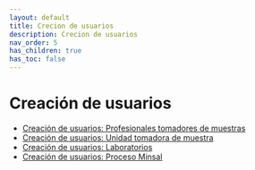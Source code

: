 ```yaml
---
layout: default
title: Crecion de usuarios
description: Crecion de usuarios
nav_order: 5
has_children: true
has_toc: false
---
```


# Creación de usuarios

- [Creación de usuarios: Profesionales tomadores de muestras](/page51_creacion_usuarios_profesional_tomador_muestra.md)
- [Creación de usuarios: Unidad tomadora de muestra](/page52_creacion_usuarios_utm.md)
- [Creación de usuarios: Laboratorios](/page53_creacion_usuarios_lab.md)
- [Creación de usuarios: Proceso Minsal](/page54_creacion_usuarios_proceso.md)
